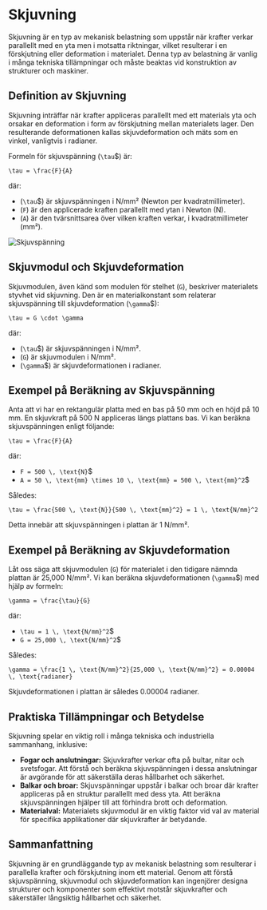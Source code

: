 # Skjuvning

Skjuvning är en typ av mekanisk belastning som uppstår när krafter verkar parallellt med en yta men i motsatta riktningar, vilket resulterar i en förskjutning eller deformation i materialet. Denna typ av belastning är vanlig i många tekniska tillämpningar och måste beaktas vid konstruktion av strukturer och maskiner.

## Definition av Skjuvning

Skjuvning inträffar när krafter appliceras parallellt med ett materials yta och orsakar en deformation i form av förskjutning mellan materialets lager. Den resulterande deformationen kallas skjuvdeformation och mäts som en vinkel, vanligtvis i radianer.

Formeln för skjuvspänning (`\tau`$) är:

```latexmath
\tau = \frac{F}{A}
```

där:
- (`\tau`$) är skjuvspänningen i N/mm² (Newton per kvadratmillimeter).
- (`F`) är den applicerade kraften parallellt med ytan i Newton (N).
- (`A`) är den tvärsnittsarea över vilken kraften verkar, i kvadratmillimeter (mm²).

![Skjuvspänning](skjuvning.png)

## Skjuvmodul och Skjuvdeformation

Skjuvmodulen, även känd som modulen för stelhet (`G`), beskriver materialets styvhet vid skjuvning. Den är en materialkonstant som relaterar skjuvspänning till skjuvdeformation (`\gamma`$):

```latexmath
\tau = G \cdot \gamma
```

där:
- (`\tau`$) är skjuvspänningen i N/mm².
- (`G`) är skjuvmodulen i N/mm².
- (`\gamma`$) är skjuvdeformationen i radianer.

## Exempel på Beräkning av Skjuvspänning

Anta att vi har en rektangulär platta med en bas på 50 mm och en höjd på 10 mm. En skjuvkraft på 500 N appliceras längs plattans bas. Vi kan beräkna skjuvspänningen enligt följande:

```latexmath
\tau = \frac{F}{A}
```

där:
- `F = 500 \, \text{N}`$
- `A = 50 \, \text{mm} \times 10 \, \text{mm} = 500 \, \text{mm}^2`$

Således:

```latexmath
\tau = \frac{500 \, \text{N}}{500 \, \text{mm}^2} = 1 \, \text{N/mm}^2
```

Detta innebär att skjuvspänningen i plattan är 1 N/mm².

## Exempel på Beräkning av Skjuvdeformation

Låt oss säga att skjuvmodulen (`G`) för materialet i den tidigare nämnda plattan är 25,000 N/mm². Vi kan beräkna skjuvdeformationen (`\gamma`$) med hjälp av formeln:

```latexmath
\gamma = \frac{\tau}{G}
```

där:
- `\tau = 1 \, \text{N/mm}^2`$
- `G = 25,000 \, \text{N/mm}^2`$

Således:

```latexmath
\gamma = \frac{1 \, \text{N/mm}^2}{25,000 \, \text{N/mm}^2} = 0.00004 \, \text{radianer}
```

Skjuvdeformationen i plattan är således 0.00004 radianer.

## Praktiska Tillämpningar och Betydelse

Skjuvning spelar en viktig roll i många tekniska och industriella sammanhang, inklusive:

- **Fogar och anslutningar:** Skjuvkrafter verkar ofta på bultar, nitar och svetsfogar. Att förstå och beräkna skjuvspänningen i dessa anslutningar är avgörande för att säkerställa deras hållbarhet och säkerhet.
- **Balkar och broar:** Skjuvspänningar uppstår i balkar och broar där krafter appliceras på en struktur parallellt med dess yta. Att beräkna skjuvspänningen hjälper till att förhindra brott och deformation.
- **Materialval:** Materialets skjuvmodul är en viktig faktor vid val av material för specifika applikationer där skjuvkrafter är betydande.

## Sammanfattning

Skjuvning är en grundläggande typ av mekanisk belastning som resulterar i parallella krafter och förskjutning inom ett material. Genom att förstå skjuvspänning, skjuvmodul och skjuvdeformation kan ingenjörer designa strukturer och komponenter som effektivt motstår skjuvkrafter och säkerställer långsiktig hållbarhet och säkerhet.
